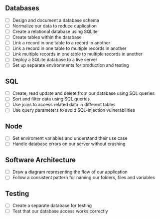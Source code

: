 ## Databases

- [ ] Design and document a database schema
- [ ] Normalize our data to reduce duplication
- [ ] Create a relational database using SQLite
- [ ] Create tables within the database
- [ ] Link a record in one table to a record in another
- [ ] Link a record in one table to multiple records in another
- [ ] Link multiple records in one table to multiple records in another
- [ ] Deploy a SQLite database to a live server
- [ ] Set up separate environments for production and testing

## SQL

- [ ] Create, read update and delete from our database using SQL queries
- [ ] Sort and filter data using SQL queries
- [ ] Use joins to access related data in different tables
- [ ] Use query parameters to avoid SQL-injection vulnerabilities

## Node

- [ ] Set enviroment variables and understand their use case
- [ ] Handle database errors on our server without crashing

## Software Architecture

- [ ] Draw a diagram representing the flow of our application
- [ ] Follow a consistent pattern for naming our folders, files and variables

## Testing

- [ ] Create a separate database for testing
- [ ] Test that our database access works correctly
